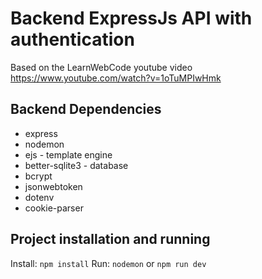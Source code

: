 # Backend ExpressJs API with authentication

Based on the LearnWebCode youtube video https://www.youtube.com/watch?v=1oTuMPIwHmk

## Backend Dependencies

-   express
-   nodemon
-   ejs - template engine
-   better-sqlite3 - database
-   bcrypt
-   jsonwebtoken
-   dotenv
-   cookie-parser

## Project installation and running

Install: `npm install`
Run: `nodemon` or `npm run dev`
